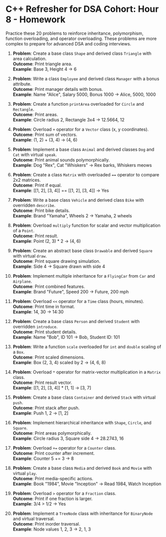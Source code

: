 # C++ Refresher for DSA Cohort: Hour 8 - Homework

Practice these 20 problems to reinforce inheritance, polymorphism, function overloading, and operator overloading. These problems are more complex to prepare for advanced DSA and coding interviews.

1. **Problem**: Create a base class `Shape` and derived class `Triangle` with area calculation.  
   **Outcome**: Print triangle area.  
   **Example**: Base 3, Height 4 → 6

2. **Problem**: Write a class `Employee` and derived class `Manager` with a bonus attribute.  
   **Outcome**: Print manager details with bonus.  
   **Example**: Name "Alice", Salary 5000, Bonus 1000 → Alice, 5000, 1000

3. **Problem**: Create a function `printArea` overloaded for `Circle` and `Rectangle`.  
   **Outcome**: Print areas.  
   **Example**: Circle radius 2, Rectangle 3x4 → 12.5664, 12

4. **Problem**: Overload `+` operator for a `Vector` class (x, y coordinates).  
   **Outcome**: Print sum of vectors.  
   **Example**: (1, 2) + (3, 4) → (4, 6)

5. **Problem**: Implement a base class `Animal` and derived classes `Dog` and `Cat` with virtual `speak`.  
   **Outcome**: Print animal sounds polymorphically.  
   **Example**: Dog "Rex", Cat "Whiskers" → Rex barks, Whiskers meows

6. **Problem**: Create a class `Matrix` with overloaded `==` operator to compare 2x2 matrices.  
   **Outcome**: Print if equal.  
   **Example**: [[1, 2], [3, 4]] == [[1, 2], [3, 4]] → Yes

7. **Problem**: Write a base class `Vehicle` and derived class `Bike` with overridden `describe`.  
   **Outcome**: Print bike details.  
   **Example**: Brand "Yamaha", Wheels 2 → Yamaha, 2 wheels

8. **Problem**: Overload `multiply` function for scalar and vector multiplication of a `Point`.  
   **Outcome**: Print result.  
   **Example**: Point (2, 3) * 2 → (4, 6)

9. **Problem**: Create an abstract base class `Drawable` and derived `Square` with virtual `draw`.  
   **Outcome**: Print square drawing simulation.  
   **Example**: Side 4 → Square drawn with side 4

10. **Problem**: Implement multiple inheritance for a `FlyingCar` from `Car` and `Airplane`.  
    **Outcome**: Print combined features.  
    **Example**: Brand "Future", Speed 200 → Future, 200 mph

11. **Problem**: Overload `<<` operator for a `Time` class (hours, minutes).  
    **Outcome**: Print time in format.  
    **Example**: 14, 30 → 14:30

12. **Problem**: Create a base class `Person` and derived `Student` with overridden `introduce`.  
    **Outcome**: Print student details.  
    **Example**: Name "Bob", ID 101 → Bob, Student ID: 101

13. **Problem**: Write a function `scale` overloaded for `int` and `double` scaling of a `Box`.  
    **Outcome**: Print scaled dimensions.  
    **Example**: Box (2, 3, 4) scaled by 2 → (4, 6, 8)

14. **Problem**: Overload `*` operator for matrix-vector multiplication in a `Matrix` class.  
    **Outcome**: Print result vector.  
    **Example**: [[1, 2], [3, 4]] * [1, 1] → [3, 7]

15. **Problem**: Create a base class `Container` and derived `Stack` with virtual `push`.  
    **Outcome**: Print stack after push.  
    **Example**: Push 1, 2 → [1, 2]

16. **Problem**: Implement hierarchical inheritance with `Shape`, `Circle`, and `Square`.  
    **Outcome**: Print areas polymorphically.  
    **Example**: Circle radius 3, Square side 4 → 28.2743, 16

17. **Problem**: Overload `+=` operator for a `Counter` class.  
    **Outcome**: Print counter after increment.  
    **Example**: Counter 5 += 3 → 8

18. **Problem**: Create a base class `Media` and derived `Book` and `Movie` with virtual `play`.  
    **Outcome**: Print media-specific actions.  
    **Example**: Book "1984", Movie "Inception" → Read 1984, Watch Inception

19. **Problem**: Overload `>` operator for a `Fraction` class.  
    **Outcome**: Print if one fraction is larger.  
    **Example**: 3/4 > 1/2 → Yes

20. **Problem**: Implement a `TreeNode` class with inheritance for `BinaryNode` and virtual traversal.  
    **Outcome**: Print inorder traversal.  
    **Example**: Node values 1, 2, 3 → 2, 1, 3